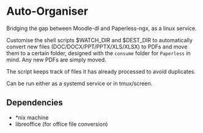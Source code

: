 # Auto-Organiser
Bridging the gap between Moodle-dl and Paperless-ngx, as a linux service.

Customise the shell scripts $WATCH_DIR and $DEST_DIR to automatically convert new files (DOC/DOCX/PPT/PPTX/XLS/XLSX) to PDFs and move them to a certain folder, designed with the `consume` folder for `Paperless` in mind. Any new PDFs are simply moved.

The script keeps track of files it has already processed to avoid duplicates.

Can be run either as a systemd service or in tmux/screen. 

## Dependencies
- *nix machine
- libreoffice (for office file conversion)

